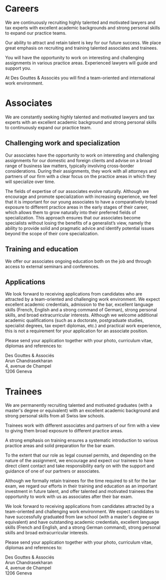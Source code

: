 # Careers

We are continuously recruiting highly talented and motivated lawyers and tax experts with excellent academic backgrounds and strong personal skills to expand our practice teams.

Our ability to attract and retain talent is key for our future success. We place great emphasis on recruiting and training talented associates and trainees.

You will have the opportunity to work on interesting and challenging assignments in various practice areas. Experienced lawyers will guide and support you.

At Des Gouttes & Associés you will find a team-oriented and international work environment.

# Associates

We are constantly seeking highly talented and motivated lawyers and tax experts with an excellent academic background and strong personal skills to continuously expand our practice team.

## Challenging work and specialization
Our associates have the opportunity to work on interesting and challenging assignments for our domestic and foreign clients and advise on a broad range of business law matters, typically involving cross-border considerations. During their assignments, they work with all attorneys and partners of our firm with a clear focus on the practice areas in which they will specialize over time.

The fields of expertise of our associates evolve naturally. Although we encourage and promote specialization with increasing experience, we feel that it is important for our young associates to have a comparatively broad exposure to different practice areas in the early stages of their career, which allows them to grow naturally into their preferred fields of specialization. This approach ensures that our associates become specialists without losing the benefits of a generalist’s view, namely the ability to provide solid and pragmatic advice and identify potential issues beyond the scope of their core specialization.

## Training and education
We offer our associates ongoing education both on the job and through access to external seminars and conferences.

## Applications
We look forward to receiving applications from candidates who are attracted by a team-oriented and challenging work environment. We expect excellent academic credentials, admission to the bar, excellent language skills (French, English and a strong command of German), strong personal skills, and broad extracurricular interests. Although we welcome additional academic qualifications (such as a doctorate, postgraduate studies, specialist degrees, tax expert diplomas, etc.) and practical work experience, this is not a requirement for your application for an associate position.

Please send your application together with your photo, curriculum vitae, diplomas and references to:

Des Gouttes & Associés<br>
Arun Chandrasekharan<br>
4, avenue de Champel<br>
1206 Geneva

# Trainees
We are permanently recruiting talented and motivated graduates (with a master's degree or equivalent) with an excellent academic background and strong personal skills from all Swiss law schools.

Trainees work with different associates and partners of our firm with a view to giving them broad exposure to different practice areas.

A strong emphasis on training ensures a systematic introduction to various practice areas and solid preparation for the bar exam.

To the extent that our role as legal counsel permits, and depending on the nature of the assignment, we encourage and expect our trainees to have direct client contact and take responsibility early on with the support and guidance of one of our partners or associates.

Although we formally retain trainees for the time required to sit for the bar exam, we regard our efforts in their training and education as an important investment in future talent, and offer talented and motivated trainees the opportunity to work with us as associates after their bar exam.

We look forward to receiving applications from candidates attracted by a team-oriented and challenging work environment. We expect candidates to have successfully graduated from law school (with a master's degree or equivalent) and have outstanding academic credentials, excellent language skills (French and English, and a strong German command), strong personal skills and broad extracurricular interests.

Please send your application together with your photo, curriculum vitae, diplomas and references to:

Des Gouttes & Associés<br>
Arun Chandrasekharan<br>
4, avenue de Champel<br>
1206 Geneva
